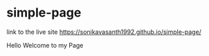 # simple-page

link to the live site https://sonikavasanth1992.github.io/simple-page/

Hello Welcome to my Page
